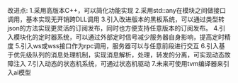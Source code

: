 改进点:
1.采用高版本C++，可以简化功能实现
2.采用std::any在模块之间做接口调用，基本实现无开销跨DLL调用
3.引入改进版本的黑板系统，可以通过类型转json的方法实现更灵活的订阅发布，同时也方便支持任意版本的订阅发布。
4.引入模块化的定时器系统，可以通过外部定时信号减少服务器自身影响，提高定时精度
5.引入ws或wss接口作为rpc调用，服务器可以与任意前段进行交互
6.引入基于优先级队列的消息处理机制，实现消息解析，处理，转发的分离，可实现动态故障注入
7.引入动态的状态机系统，可通过状态机驱动
7.未来可使用tvm编译器来引入ai模型
